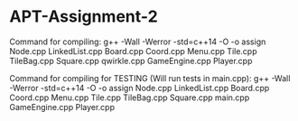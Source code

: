 # APT-Assignment-2


Command for compiling:
g++ -Wall -Werror -std=c++14 -O -o assign Node.cpp LinkedList.cpp Board.cpp Coord.cpp Menu.cpp Tile.cpp TileBag.cpp Square.cpp qwirkle.cpp GameEngine.cpp Player.cpp

Command for compiling for TESTING (Will run tests in main.cpp):
g++ -Wall -Werror -std=c++14 -O -o assign Node.cpp LinkedList.cpp Board.cpp Coord.cpp Menu.cpp Tile.cpp TileBag.cpp Square.cpp main.cpp GameEngine.cpp Player.cpp

